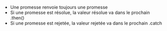 * Une promesse renvoie toujours une promesse
* Si une promesse est résolue, la valeur résolue va dans le prochain .then()
* Si une promesse est rejetée, la valeur rejetée va dans le prochain .catch